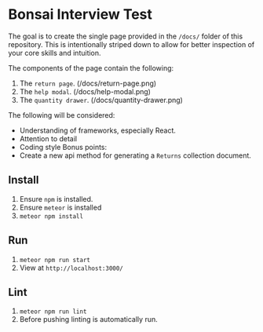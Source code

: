 # Bonsai Interview Test

The goal is to create the single page provided in the `/docs/` folder of this repository. This is intentionally striped down to allow for better inspection of your core skills and intuition.

The components of the page contain the following:
1. The `return page`. (/docs/return-page.png)
2. The `help modal`. (/docs/help-modal.png)
3. The `quantity drawer`. (/docs/quantity-drawer.png)

The following will be considered:
- Understanding of frameworks, especially React.
- Attention to detail
- Coding style
Bonus points:
- Create a new api method for generating a `Returns` collection document.

## Install
1. Ensure `npm` is installed.
2. Ensure `meteor` is installed
3. `meteor npm install`

## Run
1. `meteor npm run start`
2. View at `http://localhost:3000/`

## Lint
1. `meteor npm run lint`
2. Before pushing linting is automatically run.